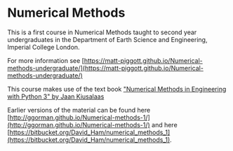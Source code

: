 Numerical Methods
=================

This is a first course in Numerical Methods taught to second year undergraduates in the Department of Earth Science and Engineering, Imperial College London.

For more information see [https://matt-piggott.github.io/Numerical-methods-undergraduate/](https://matt-piggott.github.io/Numerical-methods-undergraduate/)


This course makes use of the text book ["Numerical Methods in Engineering with Python 3" by Jaan Kiusalaas](http://www.cambridge.org/us/academic/subjects/engineering/engineering-mathematics-and-programming/numerical-methods-engineering-python-3-3rd-edition)

Earlier versions of the material can be found here [http://ggorman.github.io/Numerical-methods-1/](http://ggorman.github.io/Numerical-methods-1/)
and here [https://bitbucket.org/David_Ham/numerical_methods_1](https://bitbucket.org/David_Ham/numerical_methods_1).
